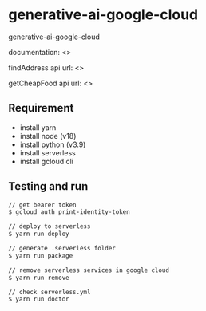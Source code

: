 # generative-ai-google-cloud

generative-ai-google-cloud

documentation: <>

findAddress api url: <>

getCheapFood api url: <>

## Requirement

- install yarn
- install node (v18)
- install python (v3.9)
- install serverless
- install gcloud cli

## Testing and run

```zsh
// get bearer token
$ gcloud auth print-identity-token

// deploy to serverless
$ yarn run deploy

// generate .serverless folder
$ yarn run package

// remove serverless services in google cloud
$ yarn run remove

// check serverless.yml
$ yarn run doctor
```
